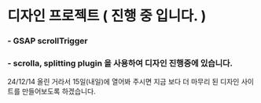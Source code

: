 # 디자인 프로젝트 ( 진행 중 입니다. )

### - GSAP scrollTrigger
### - scrolla, splitting plugin 을 사용하여 디자인 진행중에 있습니다.
24/12/14 올린 거라서 15일(내일)에 열어봐 주시면 지금 보다 더 마무리 된 디자인 사이트를 만들어보도록 하겠습니다.
